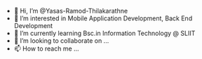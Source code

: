 - 👋 Hi, I’m @Yasas-Ramod-Thilakarathne
- 👀 I’m interested in Mobile Application Development, Back End Development
- 🌱 I’m currently learning Bsc.in Information Technology @ SLIIT
- 💞️ I’m looking to collaborate on ...
- 📫 How to reach me ...

<!---
Yasas-Ramod-Thilakarathne/Yasas-Ramod-Thilakarathne is a ✨ special ✨ repository because its `README.md` (this file) appears on your GitHub profile.
You can click the Preview link to take a look at your changes.
--->

